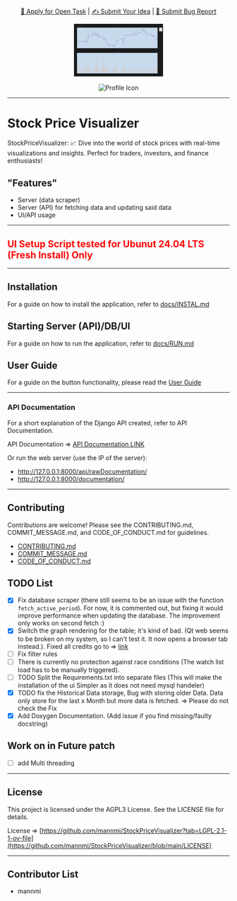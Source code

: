 <p align="center">
  <a href="https://github.com/mannmi/StockPriceVisualizer/issues?q=is%3Aopen+is%3Aissue+-label%3A%22Application+Proposal%22+-label%3A%22WIP%22+">🚀 Apply for Open Task</a> | <a href="https://github.com/mannmi/StockPriceVisualizer/issues">✍️ Submit Your Idea</a> | <a href="https://github.com/mannmi/StockPriceVisualizer/issues/new?assignees=&labels=&projects=&template=bug_report.md&title="> 🐛 Submit Bug Report</a>
</p>

<p align="center">
  <!-- PSE Acceleration Program logo -->
  <img width=40% src="images/graph.png">
</p>

<p align="center">
  <img src="PROFILE_PICTURE_URL" alt="Profile Icon" />
</p>

---

# Stock Price Visualizer

StockPriceVisualizer: 📈 Dive into the world of stock prices with real-time visualizations and insights. Perfect for
traders, investors, and finance enthusiasts!

## "Features"

- Server (data scraper)
- Server (API) for fetching data and updating said data
- UI/API usage

--- 

## <font color="red"> UI Setup Script tested for Ubunut 24.04 LTS (Fresh Install) Only </font>

---

## Installation

For a guide on how to install the application, refer to [docs/INSTAL.md](INSTAL.md)

## Starting Server (API)/DB/UI

For a guide on how to run the application, refer to [docs/RUN.md](RUN.md)

## User Guide

For a guide on the button functionality, please read the [User Guide](USING_APP.md)

---

### API Documentation

For a short explanation of the Django API created, refer to API Documentation.

API Documentation => [API Documentation LINK](API_DOCUMENTATION.md)

Or run the web server (use the IP of the server):

- http://127.0.0.1:8000/api/rawDocumentation/
- http://127.0.0.1:8000/documentation/

---

## Contributing

Contributions are welcome! Please see the CONTRIBUTING.md, COMMIT_MESSAGE.md, and CODE_OF_CONDUCT.md for guidelines.

* [CONTRIBUTING.md](CONTRIBUTING.md)
* [COMMIT_MESSAGE.md](COMMIT_MESSAGE.md)
* [CODE_OF_CONDUCT.md](CODE_OF_CONDUCT.md)

## TODO List

- [x] Fix database scraper (there still seems to be an issue with the function `fetch_active_period`). For now, it is
  commented out, but fixing it would improve performance when updating the database. The improvement only works on second fetch :) 
- [x] Switch the graph rendering for the table; it's kind of bad. (Qt web seems to be broken on my system, so I can't
  test it. It now opens a browser tab instead.). Fixed all credits go to => [link](https://stackoverflow.com/questions/39184615/qwebengineview-cannot-load-large-svg-html-using-sethtml)
- [ ] Fix filter rules
- [ ] There is currently no protection against race conditions (The watch list load has to be manually triggered).
- [ ] TODO Split the Requirements.txt into separate files (This will make the installation of the ui Simpler as it does
  not need mysql handeler)
- [x] TODO fix the Historical Data storage, Bug with storing older Data. Data only store for the last x Month but more
  data is fetched. => Please do not check the Fix
- [x] Add Doxygen Documentation. (Add issue if you find missing/faulty docstring)

## Work on in Future patch
- [ ] add Multi threading 

--- 

## License

This project is licensed under the AGPL3 License. See the LICENSE file for details.

License => [https://github.com/mannmi/StockPriceVisualizer?tab=LGPL-2.1-1-ov-file](https://github.com/mannmi/StockPriceVisualizer/blob/main/LICENSE)

---

## Contributor List

- mannmi

